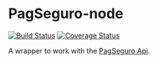 # PagSeguro-node

[![Build Status](https://travis-ci.org/sandroramone/pagseguro-wrapper-api.svg?branch=master)](https://travis-ci.org/sandroramone/pagseguro-wrapper-api) [![Coverage Status](https://coveralls.io/repos/github/sandroramone/pagseguro-wrapper-api/badge.svg?branch=master)](https://coveralls.io/github/sandroramone/pagseguro-wrapper-api?branch=master)

A wrapper to work with the [PagSeguro Api](https://dev.pagseguro.uol.com.br/referencia-da-api/api-de-pagamentos-pagseguro).
